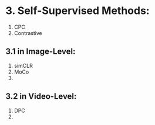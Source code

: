 # 3. Self-Supervised Methods:
1. CPC
2. Contrastive
## 3.1 in Image-Level:
1. simCLR
2. MoCo
3. 
## 3.2 in Video-Level:
1. DPC
2.
